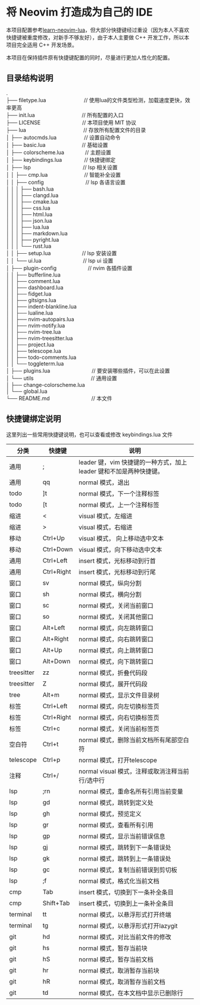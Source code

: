 # 将 Neovim 打造成为自己的 IDE

本项目配置参考[learn-neovim-lua](https://github.com/nshen/learn-neovim-lua)，但大部分快捷键经过重设（因为本人不喜欢快捷键被重度修改，对新手不够友好），由于本人主要做 C++ 开发工作，所以本项目完全适用 C++ 开发场景。

本项目在保持插件原有快捷键配置的同时，尽量进行更加人性化的配置。

## 目录结构说明

.<br>
├── filetype.lua&emsp;&emsp;&emsp;&emsp;&emsp;&emsp;&emsp; // 使用lua的文件类型检测，加载速度更快，效率更高<br>
├── init.lua&emsp;&emsp;&emsp;&emsp;&emsp;&emsp;&emsp;&emsp;&emsp;// 所有配置的入口<br>
├── LICENSE&emsp;&emsp;&emsp;&emsp;&emsp;&emsp;&emsp;&emsp;// 本项目使用 MIT 协议<br>
├── lua&emsp;&emsp;&emsp;&emsp;&emsp;&emsp;&emsp;&emsp;&emsp;&emsp;&emsp;// 存放所有配置文件的目录<br>
│  ├── autocmds.lua &emsp;&emsp;&emsp;&emsp;&emsp;// 设置自动命令<br>
│  ├── basic.lua&emsp;&emsp;&emsp;&emsp;&emsp;&emsp;&emsp;// 基础设置<br>
│  ├── colorscheme.lua&emsp;&emsp;&emsp;&emsp;// 主题设置<br>
│  ├── keybindings.lua &emsp;&emsp;&emsp;&emsp;// 快捷键绑定<br>
│  ├── lsp&emsp;&emsp;&emsp;&emsp;&emsp;&emsp;&emsp;&emsp;&emsp;&emsp;// lsp 相关设置<br>
│  │  ├── cmp.lua&emsp;&emsp;&emsp;&emsp;&emsp;&emsp;&emsp;// 智能补全设置<br>
│  │  ├── config&emsp;&emsp;&emsp;&emsp;&emsp;&emsp;&emsp;&emsp;// lsp 各语言设置<br>
│  │  │  ├── bash.lua<br>
│  │  │  ├── clangd.lua<br>
│  │  │  ├── cmake.lua<br>
│  │  │  ├── css.lua<br>
│  │  │  ├── html.lua<br>
│  │  │  ├── json.lua<br>
│  │  │  ├── lua.lua<br>
│  │  │  ├── markdown.lua<br>
│  │  │  ├── pyright.lua<br>
│  │  │  └── rust.lua<br>
│  │  ├── setup.lua&emsp;&emsp;&emsp;&emsp;&emsp;&emsp;// lsp 安装设置<br>
│  │  └── ui.lua&emsp;&emsp;&emsp;&emsp;&emsp;&emsp;&emsp;&emsp;// lsp ui 设置<br>
│  ├── plugin-config&emsp;&emsp;&emsp;&emsp;&emsp;&emsp;// nvim 各插件设置<br>
│  │  ├── bufferline.lua<br>
│  │  ├── comment.lua<br>
│  │  ├── dashboard.lua<br>
│  │  ├── fidget.lua<br>
│  │  ├── gitsigns.lua<br>
│  │  ├── indent-blankline.lua<br>
│  │  ├── lualine.lua<br>
│  │  ├── nvim-autopairs.lua<br>
│  │  ├── nvim-notify.lua<br>
│  │  ├── nvim-tree.lua<br>
│  │  ├── nvim-treesitter.lua<br>
│  │  ├── project.lua<br>
│  │  ├── telescope.lua<br>
│  │  ├── todo-comments.lua<br>
│  │  └── toggleterm.lua<br>
│  ├── plugins.lua&emsp;&emsp;&emsp;&emsp;&emsp;&emsp;&emsp;&emsp;// 要安装哪些插件，可以在此设置<br>
│  └── utils&emsp;&emsp;&emsp;&emsp;&emsp;&emsp;&emsp;&emsp;&emsp;&emsp;&emsp;// 通用设置<br>
│     ├── change-colorscheme.lua<br>
│     └── global.lua<br>
└── README.md&emsp;&emsp;&emsp;&emsp;&emsp;&emsp;&emsp;&emsp;// 本文件

## 快捷键绑定说明

这里列出一些常用快捷键说明，也可以查看或修改 keybindings.lua 文件

 **分类**     | **快捷键**    | **说明**
------------|------------|---------------------------------------------
 通用         | ;          | leader 键，vim 快捷键的一种方式，加上 leader 键和不加是两种快捷键。
 通用         | qq         | normal 模式，退出
 todo       | ]t         | normal 模式，下一个注释标签
 todo       | [t         | normal 模式，上一个注释标签
 缩进         | <          | visual 模式，左缩进
 缩进         | >          | visual 模式，右缩进
 移动         | Ctrl+Up    | visual 模式， 向上移动选中文本
 移动         | Ctrl+Down  | visual 模式，向下移动选中文本
 通用         | Ctrl+Left  | insert 模式，光标移动到行首
 通用         | Ctrl+Right | insert 模式，光标移动到行尾
 窗口         | sv         | normal 模式，纵向分割
 窗口         | sh         | normal 模式，横向分割
 窗口         | sc         | normal 模式，关闭当前窗口
 窗口         | so         | normal 模式，关闭其他窗口
 窗口         | Alt+Left   | normal 模式，向左跳转窗口
 窗口         | Alt+Right  | normal 模式，向右跳转窗口
 窗口         | Alt+Up     | normal 模式，向上跳转窗口
 窗口         | Alt+Down   | normal 模式，向下跳转窗口
 treesitter | zz         | normal 模式，折叠代码段
 treesitter | Z          | normal 模式，展开代码段
 tree       | Alt+m      | normal 模式，显示文件目录树
 标签         | Ctrl+Left  | normal 模式，向左切换标签页
 标签         | Ctrl+Right | normal 模式，向右切换标签页
 标签         | Ctrl+c     | normal 模式，关闭当前标签页
 空白符        | Ctrl+t     | normal 模式，删除当前文档所有尾部空白符
 telescope  | Ctrl+p     | normal 模式，打开telescope
 注释         | Ctrl+/     | normal visual 模式，注释或取消注释当前行/选中行
 lsp        | ;rn        | normal 模式，重命名所有引用当前变量
 lsp        | gd         | normal 模式，跳转到定义处
 lsp        | gh         | normal 模式，预览定义
 lsp        | gr         | normal 模式，查看所有引用
 lsp        | gp         | normal 模式，显示当前错误信息
 lsp        | gj         | normal 模式，跳转到下一条错误处
 lsp        | gk         | normal 模式，跳转到上一条错误处
 lsp        | gc         | normal 模式，复制当前错误到剪切板
 lsp        | ;f         | normal 模式，格式化当前文档
 cmp        | Tab        | insert 模式，切换到下一条补全条目
 cmp        | Shift+Tab  | insert 模式，切换到上一条补全条目
 terminal   | tt         | normal 模式，以悬浮形式打开终端
 terminal   | tg         | normal 模式，以悬浮形式打开lazygit
 git        | hd         | normal 模式，对比当前文件的修改
 git        | hs         | normal 模式，暂存当前块
 git        | hS         | normal 模式，暂存当前文档
 git        | hr         | normal 模式，取消暂存当前块
 git        | hR         | normal 模式，取消暂存当前文档
 git        | td         | normal 模式，在本文档中显示已删除行
